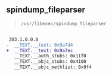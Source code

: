 ## spindump_fileparser

> `/usr/libexec/spindump_fileparser`

```diff

 383.1.0.0.0
-  __TEXT.__text: 0x9a7d4
+  __TEXT.__text: 0x9a7ec
   __TEXT.__auth_stubs: 0x11f0
   __TEXT.__objc_stubs: 0x4100
   __TEXT.__objc_methlist: 0x9f4

```
